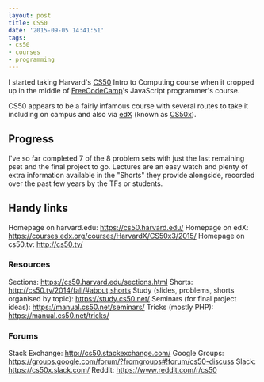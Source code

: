 ```yaml
---
layout: post
title: CS50
date: '2015-09-05 14:41:51'
tags:
- cs50
- courses
- programming
---
```


I started taking Harvard's [CS50](https://cs50.harvard.edu/) Intro to Computing course when it cropped up in the middle of [FreeCodeCamp](http://www.freecodecamp.com/)'s JavaScript programmer's course.

CS50 appears to be a fairly infamous course with several routes to take it including on campus and also via [edX](https://www.edx.org/) (known as [CS50x](https://www.edx.org/course/introduction-computer-science-harvardx-cs50x)).

## Progress

I've so far completed 7 of the 8 problem sets with just the last remaining pset and the final project to go. Lectures are an easy watch and plenty of extra information available in the "Shorts" they provide alongside, recorded over the past few years by the TFs or students.

## Handy links
Homepage on harvard.edu: https://cs50.harvard.edu/
Homepage on edX: https://courses.edx.org/courses/HarvardX/CS50x3/2015/
Homepage on cs50.tv: http://cs50.tv/

### Resources
Sections: https://cs50.harvard.edu/sections.html
Shorts: http://cs50.tv/2014/fall/#about,shorts
Study (slides, problems, shorts organised by topic): https://study.cs50.net/
Seminars (for final project ideas): https://manual.cs50.net/seminars/
Tricks (mostly PHP): https://manual.cs50.net/tricks/

### Forums
Stack Exchange: http://cs50.stackexchange.com/
Google Groups: https://groups.google.com/forum/?fromgroups#!forum/cs50-discuss
Slack: https://cs50x.slack.com/
Reddit: https://www.reddit.com/r/cs50
